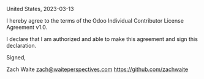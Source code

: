 United States, 2023-03-13

I hereby agree to the terms of the Odoo Individual Contributor License
Agreement v1.0.

I declare that I am authorized and able to make this agreement and sign this
declaration.

Signed,

Zach Waite zach@waiteperspectives.com https://github.com/zachwaite
